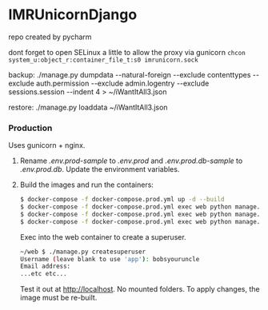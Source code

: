 # IMRUnicornDjango
repo created by pycharm


dont forget to open SELinux a little to allow the proxy via gunicorn
`chcon system_u:object_r:container_file_t:s0 imrunicorn.sock`


backup: ./manage.py dumpdata --natural-foreign --exclude contenttypes --exclude auth.permission --exclude admin.logentry --exclude sessions.session --indent 4 > ~/iWantItAll3.json

restore: ./manage.py loaddata ~/iWantItAll3.json


### Production

Uses gunicorn + nginx.

1. Rename *.env.prod-sample* to *.env.prod* and *.env.prod.db-sample* to *.env.prod.db*. Update the environment variables.
1. Build the images and run the containers:

    ```sh
    $ docker-compose -f docker-compose.prod.yml up -d --build
    $ docker-compose -f docker-compose.prod.yml exec web python manage.py makemigrations --no-input
    $ docker-compose -f docker-compose.prod.yml exec web python manage.py migrate --no-input
    $ docker-compose -f docker-compose.prod.yml exec web python manage.py collectstatic --no-input --clear
    ```
    Exec into the web container to create a superuser.
    ```sh
    ~/web $ ./manage.py createsuperuser
    Username (leave blank to use 'app'): bobsyouruncle
    Email address: 
    ...etc etc...
    ```

    Test it out at [http://localhost](http://localhost). No mounted folders. To apply changes, the image must be re-built.
